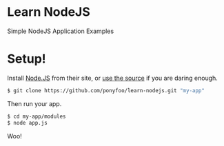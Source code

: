 Learn NodeJS
============

Simple NodeJS Application Examples


# Setup!

Install [Node.JS](http://nodejs.org/) from their site, or [use the source](http://howtonode.org/how-to-install-nodejs) if you are daring enough.

```bash
$ git clone https://github.com/ponyfoo/learn-nodejs.git "my-app"
```

Then run your app.

```bash
$ cd my-app/modules
$ node app.js
```

Woo!
